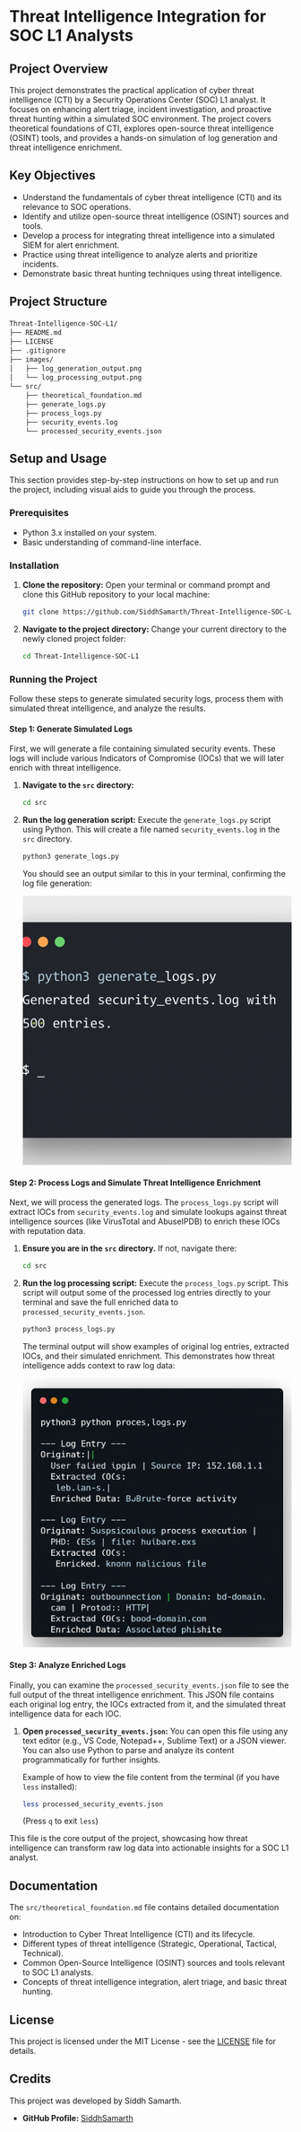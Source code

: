 # Threat Intelligence Integration for SOC L1 Analysts

## Project Overview

This project demonstrates the practical application of cyber threat intelligence (CTI) by a Security Operations Center (SOC) L1 analyst. It focuses on enhancing alert triage, incident investigation, and proactive threat hunting within a simulated SOC environment. The project covers theoretical foundations of CTI, explores open-source threat intelligence (OSINT) tools, and provides a hands-on simulation of log generation and threat intelligence enrichment.

## Key Objectives

*   Understand the fundamentals of cyber threat intelligence (CTI) and its relevance to SOC operations.
*   Identify and utilize open-source threat intelligence (OSINT) sources and tools.
*   Develop a process for integrating threat intelligence into a simulated SIEM for alert enrichment.
*   Practice using threat intelligence to analyze alerts and prioritize incidents.
*   Demonstrate basic threat hunting techniques using threat intelligence.

## Project Structure

```
Threat-Intelligence-SOC-L1/
├── README.md
├── LICENSE
├── .gitignore
├── images/
│   ├── log_generation_output.png
│   └── log_processing_output.png
└── src/
    ├── theoretical_foundation.md
    ├── generate_logs.py
    ├── process_logs.py
    ├── security_events.log
    └── processed_security_events.json
```

## Setup and Usage

This section provides step-by-step instructions on how to set up and run the project, including visual aids to guide you through the process.

### Prerequisites

*   Python 3.x installed on your system.
*   Basic understanding of command-line interface.

### Installation

1.  **Clone the repository:**
    Open your terminal or command prompt and clone this GitHub repository to your local machine:
    ```bash
    git clone https://github.com/SiddhSamarth/Threat-Intelligence-SOC-L1.git
    ```

2.  **Navigate to the project directory:**
    Change your current directory to the newly cloned project folder:
    ```bash
    cd Threat-Intelligence-SOC-L1
    ```

### Running the Project

Follow these steps to generate simulated security logs, process them with simulated threat intelligence, and analyze the results.

#### Step 1: Generate Simulated Logs

First, we will generate a file containing simulated security events. These logs will include various Indicators of Compromise (IOCs) that we will later enrich with threat intelligence.

1.  **Navigate to the `src` directory:**
    ```bash
    cd src
    ```

2.  **Run the log generation script:**
    Execute the `generate_logs.py` script using Python. This will create a file named `security_events.log` in the `src` directory.
    ```bash
    python3 generate_logs.py
    ```

    You should see an output similar to this in your terminal, confirming the log file generation:
    
    ![Log Generation Output](images/log_generation_output.png)

#### Step 2: Process Logs and Simulate Threat Intelligence Enrichment

Next, we will process the generated logs. The `process_logs.py` script will extract IOCs from `security_events.log` and simulate lookups against threat intelligence sources (like VirusTotal and AbuseIPDB) to enrich these IOCs with reputation data.

1.  **Ensure you are in the `src` directory.** If not, navigate there:
    ```bash
    cd src
    ```

2.  **Run the log processing script:**
    Execute the `process_logs.py` script. This script will output some of the processed log entries directly to your terminal and save the full enriched data to `processed_security_events.json`.
    ```bash
    python3 process_logs.py
    ```

    The terminal output will show examples of original log entries, extracted IOCs, and their simulated enrichment. This demonstrates how threat intelligence adds context to raw log data:
    
    ![Log Processing Output](images/log_processing_output.png)

#### Step 3: Analyze Enriched Logs

Finally, you can examine the `processed_security_events.json` file to see the full output of the threat intelligence enrichment. This JSON file contains each original log entry, the IOCs extracted from it, and the simulated threat intelligence data for each IOC.

1.  **Open `processed_security_events.json`:**
    You can open this file using any text editor (e.g., VS Code, Notepad++, Sublime Text) or a JSON viewer. You can also use Python to parse and analyze its content programmatically for further insights.

    Example of how to view the file content from the terminal (if you have `less` installed):
    ```bash
    less processed_security_events.json
    ```
    (Press `q` to exit `less`)

This file is the core output of the project, showcasing how threat intelligence can transform raw log data into actionable insights for a SOC L1 analyst.

## Documentation

The `src/theoretical_foundation.md` file contains detailed documentation on:

*   Introduction to Cyber Threat Intelligence (CTI) and its lifecycle.
*   Different types of threat intelligence (Strategic, Operational, Tactical, Technical).
*   Common Open-Source Intelligence (OSINT) sources and tools relevant to SOC L1 analysts.
*   Concepts of threat intelligence integration, alert triage, and basic threat hunting.

## License

This project is licensed under the MIT License - see the [LICENSE](LICENSE) file for details.

## Credits

This project was developed by Siddh Samarth.

*   **GitHub Profile:** [SiddhSamarth](https://github.com/SiddhSamarth)


